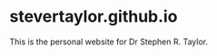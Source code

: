 stevertaylor.github.io
=======================

This is the personal website for Dr Stephen R. Taylor. 
